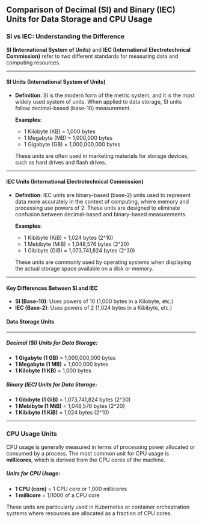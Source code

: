 ## **Comparison of Decimal (SI) and Binary (IEC) Units for Data Storage and CPU Usage**

### **SI vs IEC: Understanding the Difference**

**SI (International System of Units)** and **IEC (International Electrotechnical Commission)** refer to two different standards for measuring data and computing resources.

---

#### **SI Units (International System of Units)**
- **Definition**: SI is the modern form of the metric system, and it is the most widely used system of units. When applied to data storage, SI units follow decimal-based (base-10) measurement.
  
  **Examples**:
  - 1 Kilobyte (KB) = 1,000 bytes
  - 1 Megabyte (MB) = 1,000,000 bytes
  - 1 Gigabyte (GB) = 1,000,000,000 bytes
  
  These units are often used in marketing materials for storage devices, such as hard drives and flash drives.

---

#### **IEC Units (International Electrotechnical Commission)**
- **Definition**: IEC units are binary-based (base-2) units used to represent data more accurately in the context of computing, where memory and processing use powers of 2. These units are designed to eliminate confusion between decimal-based and binary-based measurements.

  **Examples**:
  - 1 Kibibyte (KiB) = 1,024 bytes (2^10)
  - 1 Mebibyte (MiB) = 1,048,576 bytes (2^20)
  - 1 Gibibyte (GiB) = 1,073,741,824 bytes (2^30)
  
  These units are commonly used by operating systems when displaying the actual storage space available on a disk or memory.

---

#### **Key Differences Between SI and IEC**
- **SI (Base-10)**: Uses powers of 10 (1,000 bytes in a Kilobyte, etc.)
- **IEC (Base-2)**: Uses powers of 2 (1,024 bytes in a Kibibyte, etc.)


#### **Data Storage Units**

---
##### Decimal (SI) Units for Data Storage:
- **1 Gigabyte (1 GB)** = 1,000,000,000 bytes
- **1 Megabyte (1 MB)** = 1,000,000 bytes
- **1 Kilobyte (1 KB)** = 1,000 bytes

##### Binary (IEC) Units for Data Storage:
- **1 Gibibyte (1 GiB)** = 1,073,741,824 bytes (2^30)
- **1 Mebibyte (1 MiB)** = 1,048,576 bytes (2^20)
- **1 Kibibyte (1 KiB)** = 1,024 bytes (2^10)

---

### **CPU Usage Units**

CPU usage is generally measured in terms of processing power allocated or consumed by a process. The most common unit for CPU usage is **millicores**, which is derived from the CPU cores of the machine.

##### Units for CPU Usage:
- **1 CPU (core)** = 1 CPU core or 1,000 millicores
- **1 millicore** = 1/1000 of a CPU core

These units are particularly used in Kubernetes or container orchestration systems where resources are allocated as a fraction of CPU cores.

